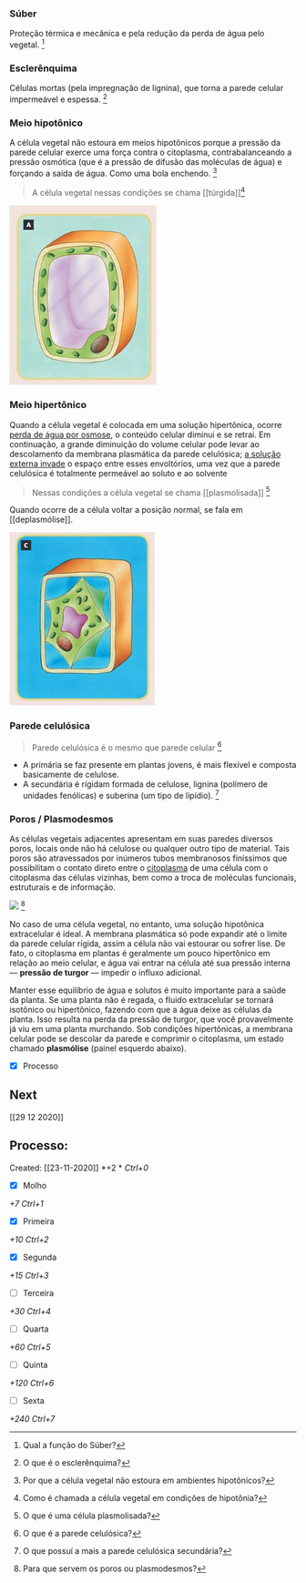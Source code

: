 ### Súber
Proteção térmica e mecânica e pela redução da perda de água pelo vegetal. [^629155]

[^629155]: Qual a função do Súber?


### Esclerênquima
Células mortas (pela impregnação de lignina), que torna a parede celular impermeável e espessa. [^366447]

[^366447]: O que é o esclerênquima?

### Meio hipotônico
A célula vegetal não estoura em meios hipotônicos porque a pressão da parede celular exerce uma força contra o citoplasma, contrabalanceando a pressão osmótica (que é a pressão de difusão das moléculas de água) e forçando a saída de água. Como uma bola enchendo. [^1]

[^1]: Por que a célula vegetal não estoura em ambientes hipotônicos?

> A célula vegetal nessas condições se chama [[túrgida]][^2]

[^2]: Como é chamada a célula vegetal em condições de hipotônia?

![](Imagens/paste-f8ea368e12c4328d46225a9c7e68cf9a64f777cd.jpg)

### Meio hipertônico
Quando a célula vegetal é colocada em uma solução hipertônica, ocorre <u> perda de água por osmose</u>, o conteúdo celular diminui e se retrai. Em continuação, a grande diminuição do volume celular pode levar ao descolamento da membrana plasmática da parede celulósica; <u>a solução externa invade</u> o espaço entre esses envoltórios, uma vez que a parede celulósica é totalmente permeável ao soluto e ao solvente
> Nessas condições a célula vegetal se chama [[plasmolisada]] [^3]

[^3]: O que é uma célula plasmolisada?

Quando ocorre de a célula voltar a posição normal, se fala em [[deplasmólise]].

![](Imagens/paste-bf2596ee3caff23f9ed77d649b5631ed6103141b.jpg)

### Parede celulósica
> Parede celulósica é o mesmo que parede celular [^4]

[^4]: O que é a parede celulósica?

+ A primária se faz presente em plantas jovens, é mais flexível e composta basicamente de celulose.
+ A secundária é rígidam formada de celulose, lignina (polímero de unidades fenólicas) e suberina (um tipo de lipídio). [^5]

[^5]: O que possuí a mais a parede celulósica secundária?

### Poros / Plasmodesmos
As células vegetais adjacentes apresentam em suas paredes diversos poros, locais onde não há celulose ou qualquer outro tipo de material. Tais poros são atravessados por inúmeros tubos membranosos finíssimos que possibilitam o contato direto entre o <u>citoplasma</u> de uma célula com o citoplasma das células vizinhas, bem como a troca de moléculas funcionais, estruturais e de informação. 

![](Imagens/paste-0af0f0283c8730e5f5667b4387aad14bc22f5288.jpg) [^6]

[^6]: Para que servem os poros ou plasmodesmos?

No caso de uma célula vegetal, no entanto, uma solução hipotônica extracelular é ideal. A membrana plasmática só pode expandir até o limite da parede celular rígida, assim a célula não vai estourar ou sofrer lise. De fato, o citoplasma em plantas é geralmente um pouco hipertônico em relação ao meio celular, e água vai entrar na célula até sua pressão interna — **pressão de turgor** — impedir o influxo adicional.

Manter esse equilíbrio de água e solutos é muito importante para a saúde da planta. Se uma planta não é regada, o fluido extracelular se tornará isotônico ou hipertônico, fazendo com que a água deixe as células da planta. Isso resulta na perda da pressão de turgor, que você provavelmente já viu em uma planta murchando. Sob condições hipertônicas, a membrana celular pode se descolar da parede e comprimir o citoplasma, um estado chamado **plasmólise** (painel esquerdo abaixo).

- [x] Processo 

## Next
[[29 12 2020]]
## Processo:
Created: [[23-11-2020]]
*+2 *  *Ctrl+0*
- [x] Molho  

*+7*  *Ctrl+1*

- [x] Primeira 

*+10*  *Ctrl+2*

- [x] Segunda

*+15*  *Ctrl+3*

- [ ] Terceira 

*+30*  *Ctrl+4*

- [ ] Quarta 

*+60*  *Ctrl+5*

- [ ] Quinta 

*+120*  *Ctrl+6*

- [ ] Sexta 

*+240*  *Ctrl+7*